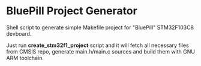 # BluePill Project Generator

Shell script to generate simple Makefile project for "BluePill" STM32F103C8 devboard.

Just run **create_stm32f1_project** script and it will fetch all necessary files from CMSIS repo, generate main.h/main.c sources and build them with GNU ARM toolchain.
